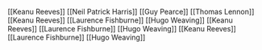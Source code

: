 [[Keanu Reeves]]
[[Neil Patrick Harris]]
[[Guy Pearce]]
[[Thomas Lennon]]
[[Keanu Reeves]]
[[Laurence Fishburne]]
[[Hugo Weaving]]
[[Keanu Reeves]]
[[Laurence Fishburne]]
[[Hugo Weaving]]
[[Keanu Reeves]]
[[Laurence Fishburne]]
[[Hugo Weaving]]
